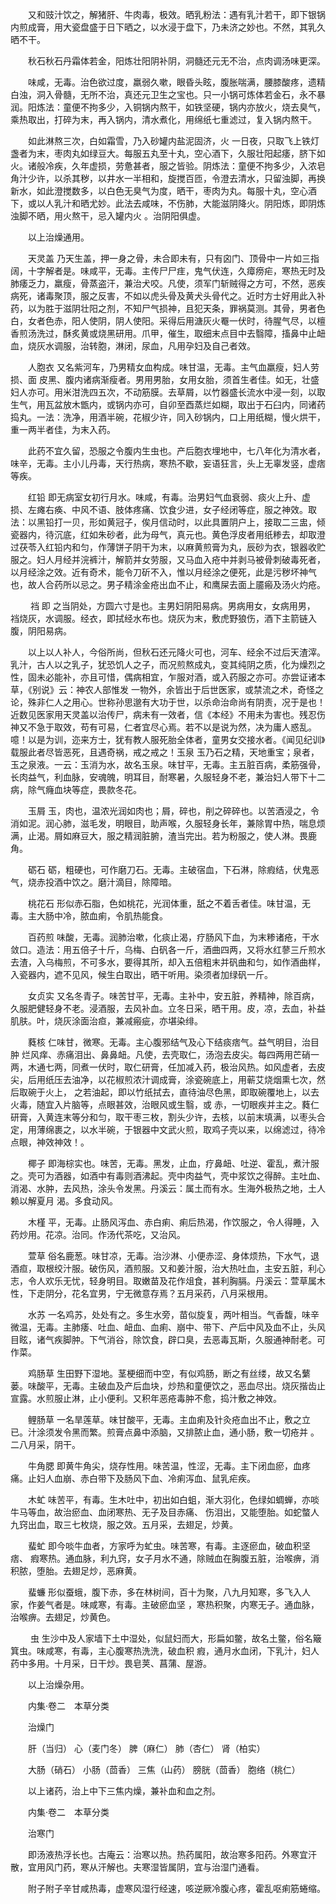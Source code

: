 <!-- { "loadSidebar": true } -->
　　又和豉汁饮之，解猪肝、牛肉毒，极效。晒乳粉法：遇有乳汁若干，即下银锅内煎成膏，用大瓷盘盛于日下晒之，以水浸于盘下，乃未济之妙也。不然，其乳久晒不干。

　　秋石秋石丹霜体若金，阳炼壮阳阴补阴，洞髓还元无不治，点肉调汤味更深。

　　味咸，无毒。治色欲过度，羸弱久嗽，眼昏头眩，腹胀喘满，腰膝酸疼，遗精白浊，洞入骨髓，无所不治，真还元卫生之宝也。只一小锅可炼体若金石，永不暴润。阳炼法：童便不拘多少，入铜锅内熬干，如铁坚硬，锅内亦放火，烧去臭气，乘热取出，打碎为末，再入锅内，清水煮化，用绵纸七重滤过，复入锅内熬干。

　　如此淋熬三次，白如霜雪，乃入砂罐内盐泥固济，火 一日夜，只取飞上铁灯盏者为末，枣肉丸如绿豆大。每服五丸至十丸，空心酒下，久服壮阳起痿，脐下如火。诸般冷疾，久年虚损，劳惫甚者，服之皆验。阴炼法：童便不拘多少，入浓皂角汁少许，以杀其秽，以井水一半相和，旋搅百匝，令澄去清水，只留浊脚，再换新水，如此澄搅数多，以白色无臭气为度，晒干，枣肉为丸。每服十丸，空心酒下，或以人乳汁和晒尤妙。此法去咸味，不伤肺，大能滋阴降火。阴阳炼，即阴炼浊脚不晒，用火熬干，忌入罐内火 。治阴阳俱虚。

　　以上治燥通用。

　　天灵盖 乃天生盖，押一身之骨，未合即未有，只有囟门、顶骨中一片如三指阔，十字解者是。味咸平，无毒。主传尸尸疰，鬼气伏连，久瘴痨疟，寒热无时及肺痿乏力，羸瘦，骨蒸盗汗，兼治犬咬。凡使，须军门斩贼得之方可，不然，恶疾病死，诸毒聚顶，服之反害，不如以虎头骨及黄犬头骨代之。近时方士好用此入补药，以为胜于滋阴壮阳之剂，不知尸气损神，且犯天条，罪祸莫测。其骨，男者色白，女者色赤，阳人使阴，阴人使阳。采得后用溏灰火罨一伏时，待腥气尽，以檀香煎汤洗过，酥炙黄或烧黑研用。爪甲，催生，取细末点目中去翳障，搐鼻中止衄血，烧灰水调服，治转胞，淋闭，尿血，凡用孕妇及自己者效。

　　人胞衣 又名紫河车，乃男精女血构成。味甘温，无毒。主气血羸瘦，妇人劳损、面 皮黑、腹内诸病渐瘦者。男用男胎，女用女胎，须首生者佳。如无，壮盛妇人亦可。用米泔洗四五次，不动筋膜。去草屑，以竹器盛长流水中浸一刻，以取生气，用瓦盆放木甑内，或锅内亦可，自卯至酉蒸烂如糊，取出于石臼内，同诸药捣丸。一法：洗净，用酒半碗，花椒少许，同入砂锅内，口上用纸糊，慢火烘干，重一两半者佳，为末入药。

　　此药不宜久留，恐服之令腹内生虫也。产后胞衣埋地中，七八年化为清水者，味辛，无毒。主小儿丹毒，天行热病，寒热不歇，妄语狂言，头上无辜发竖，虚痞等疾。

　　红铅 即无病室女初行月水。味咸，有毒。治男妇气血衰弱、痰火上升、虚损、左瘫右痪、中风不语、肢体疼痛、饮食少进，女子经闭等症，服之神效。取法：以黑铅打一贝，形如黄冠子，俟月信动时，以此具置阴户上，接取二三盅，倾瓷器内，待沉底，红如朱砂者，此为母气，真元也。黄色浮皮者用纸糁去，却取澄过茯苓入红铅内和匀，作薄饼子阴干为末，以麻黄煎膏为丸，辰砂为衣，银器收贮服之。妇人月经并浣裤汁，解箭并女劳服，又马血入疮中并剥马被骨刺破毒死者，以月经涂之效。近有奇术，能令刀斫不入，惟以月经涂之便死，此是污秽坏神气也，故人合药所以忌之。男子精涂金疮出血不止，和鹰屎去面上靥瘢及汤火灼疮。

　　 裆 即 之当阴处，方圆六寸是也。主男妇阴阳易病。男病用女，女病用男， 裆烧灰，水调服。经衣，即拭经水布也。烧灰为末，敷虎野狼伤，酒下主箭链入腹，阴阳易病。

　　以上以人补人，今俗所尚，但秋石还元降火可也，河车、经余不过后天渣滓。乳汁，古人以之乳子，犹恐饥人之子，而况煎熬成丸，变其纯阴之质，化为燥烈之性，固未必能补，亦且可惜，偶病相宜，乍服对酒，或入药服之亦可。亦尝证诸本草，《别说》云：神农人部惟发 一物外，余皆出于后世医家，或禁流之术，奇怪之论，殊非仁人之用心。世称孙思邈有大功于世，以杀命治命尚有阴责，况于是也！近数见医家用天灵盖以治传尸，病未有一效者，信《本经》不用未为害也。残忍伤神又不急于取效，苟有可易，仁者宜尽心焉。若不以是说为然，决为庸人惑乱。噫！以是为训，迩来方士，犹有教人服死胎全体者，童男女交接水者。《闻见纪训》载服此者尽皆恶死，且遇奇祸，戒之戒之！玉泉 玉乃石之精，天地重宝；泉者，玉之泉液。一云：玉消为水，故名玉泉。味甘平，无毒。主五脏百病，柔筋强骨，长肉益气，利血脉，安魂魄，明耳目，耐寒暑，久服轻身不老，兼治妇人带下十二病，除气癃血块等症，畏款冬花。

　　玉屑 玉，肉也，温浓光润如肉也；屑，碎也，削之碎碎也。以苦酒浸之，令消如泥。润心肺，滋毛发，明眼目，助声喉，久服轻身长年，兼除胃中热，喘息烦满，止渴。屑如麻豆大，服之精润脏腑，渣当完出。若为粉服之，使人淋。畏鹿角。

　　砺石 砺，粗硬也，可作磨刀石。无毒。主破宿血，下石淋，除瘕结，伏鬼恶气，烧赤投酒中饮之。磨汁滴目，除障暗。

　　桃花石 形似赤石脂，色如桃花，光润体重，舐之不着舌者佳。味甘温，无毒。主大肠中冷，脓血痢，令肌热能食。

　　百药煎 味酸，无毒。润肺治嗽，化痰止渴，疗肠风下血，为末糁诸疮，干水敛口。造法：用五倍子十斤，乌梅、白矾各一斤，酒曲四两，又将水红蓼三斤煎水去渣，入乌梅煎，不可多水，要得其所，却入五倍粗末并矾曲和匀，如作酒曲样，入瓷器内，遮不见风，候生白取出，晒干听用。染须者加绿矾一斤。

　　女贞实 又名冬青子。味苦甘平，无毒。主补中，安五脏，养精神，除百病，久服肥健轻身不老。浸酒服，去风补血。立冬日采，晒干用。皮，凉，去血，补益肌肤。叶，烧灰涂面治疸，兼减瘢疵，亦堪染绯。

　　蕤核 仁味甘，微寒。无毒。主心腹邪结气及心下结痰痞气。益气明目，治目肿 烂风痒、赤痛泪出、鼻鼻衄。凡使，去壳取仁，汤泡去皮尖。每四两用芒硝一两，木通七两，同煮一伏时，取仁研膏，任加减入药，极治风热。如风虚者，去皮尖，后用纸压去油净，以花椒煎浓汁调成膏，涂瓷碗底上，用蕲艾烧烟熏七次，然后取碗于火上， 之若油起，即以竹纸拭去，直待油尽色黑，即取碗覆地上，以去火毒，随宜入片脑等，点眼甚效，治眼风或生翳，或 赤，一切眼疾并主之。蕤仁研膏，入黄连末等分和匀，取干枣三枚，割头少许，去核，以前末填满，以枣头合定，用薄绵裹之，以水半碗，于银器中文武火煎，取鸡子壳以来，以绵滤过，待冷点眼，神效神效！。

　　椰子 即海棕实也。味苦，无毒。黑发，止血，疗鼻衄、吐逆、霍乱，煮汁服之。壳可为酒器，如酒中有毒则酒沸起。壳中肉益气，壳中浆饮之得醉。主吐血、消渴、水肿，去风热，涂头令发黑。丹溪云：属土而有水。生海外极热之地，土人赖以解夏月 渴。多食动风。

　　木槿 平，无毒。止肠风泻血、赤白痢、痢后热渴，作饮服之，令人得睡，入药炒用。花凉。治同。作汤代茶吃，又治风。

　　萱草 俗名鹿葱。味甘凉，无毒。治沙淋、小便赤涩、身体烦热，下水气，退酒疸，取根绞汁服。破伤风，酒煎服。又和姜汁服，治大热吐血，主安五脏，利心志，令人欢乐无忧，轻身明目。取嫩苗及花作俎食，甚利胸膈。丹溪云：萱草属木性，下走阴分，花名宜男，宁无微意存焉？五月采药，八月采根用。

　　水苏 一名鸡苏，处处有之。多生水旁，苗似旋复，两叶相当。气香馥，味辛微温，无毒。主肺痿、吐血、衄血、血痢、崩中、带下、产后中风及血不止，头风目眩，诸气疾脚肿。下气消谷，除饮食，辟口臭，去恶毒瓦斯，久服通神耐老。可作菜。

　　鸡肠草 生田野下湿地。茎梗细而中空，有似鸡肠，断之有丝缕，故又名蘩蒌。味酸平，无毒。主破血及产后血块，炒热和童便饮之，恶血尽出。烧灰揩齿止宣露。水煎服止淋，止小便利。又积年恶疮毒肿不愈，捣汁敷之神效。

　　鲤肠草 一名旱莲草。味甘酸平，无毒。主血痢及针灸疮血出不止，敷之立已。汁涂须发令黑而繁。煎膏点鼻中添脑，又排脓止血，通小肠，敷一切疮并 。二八月采，阴干。

　　牛角腮 即黄牛角尖，烧存性用。味苦温，性涩，无毒。主下闭血瘀，血疼痛。止妇人血崩、赤白带下及肠风下血、冷痢泻血、鼠乳疟疾。

　　木虻 味苦平，有毒。生木吐中，初出如白蛆，渐大羽化，色绿如蜩蝉，亦啖牛马等血，故治瘀血、血闭寒热、无子及目赤痛、 伤泪出，又能堕胎。如蛇螫人九窍出血，取三七枚烧，服之效。五月采，去翅足，炒黄。

　　蜚虻 即今啖牛血者，方家呼为虻虫。味苦寒，有毒。主逐瘀血，破血积坚痞、 瘕寒热。通血脉，利九窍，女子月水不通，除贼血在胸腹五脏，治喉痹，消积脓，堕胎。去翅足炒，恶麻黄。

　　蜚蠊 形似蚕蛾，腹下赤，多在林树间，百十为聚，八九月知寒，多飞入人家，作姜气者是。味咸寒，有毒。主破瘀血坚 ，寒热积聚，内寒无子。通血脉，治喉痹。去翅足，炒黄色。

　　 虫 生沙中及人家墙下土中湿处，似鼠妇而大，形扁如鳖，故名土鳖，俗名簸箕虫。味咸寒，有毒，主心腹寒热洗洗，破血积 瘕，通月水血闭，下乳汁，妇人药中多用。十月采，日干炒。畏皂荚、菖蒲、屋游。

　　以上治燥杂用。

　　内集·卷二　本草分类

　　治燥门

　　肝（当归） 心（麦门冬） 脾（麻仁） 肺（杏仁） 肾（柏实）

　　大肠（硝石） 小肠（茴香） 三焦（山药） 膀胱（茴香） 胞络（桃仁）

　　以上诸药，治上中下三焦内燥，兼补血和血之剂。

　　内集·卷二　本草分类

　　治寒门

　　即汤液热浮长也。古庵云：治寒以热。热药属阳，故治寒多阳药。外寒宜汗散，宜用风门药，寒从汗解也。夫寒湿皆属阴，宜与治湿门通看。

　　附子附子辛甘咸热毒，虚寒风湿行经速，咳逆厥冷腹心疼，霍乱呕痢筋蜷缩。

